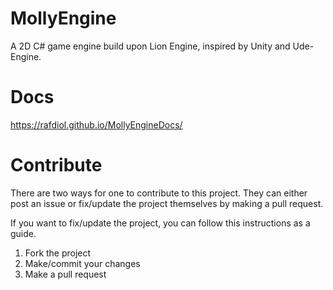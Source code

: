 # MollyEngine
A 2D C# game engine build upon Lion Engine, inspired by Unity and Ude-Engine.

# Docs
https://rafdiol.github.io/MollyEngineDocs/

# Contribute
There are two ways for one to contribute to this project. They can either post an issue or fix/update the project themselves by making a pull request.

If you want to fix/update the project, you can follow this instructions as a guide.
1. Fork the project
2. Make/commit your changes
3. Make a pull request

